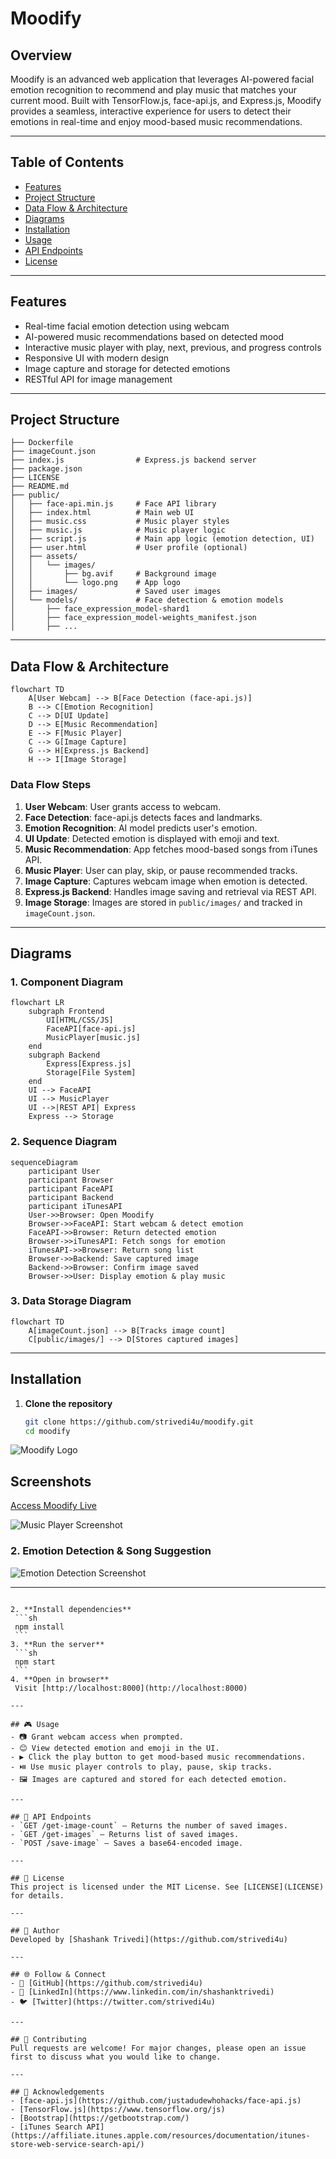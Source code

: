 # Moodify

## Overview
Moodify is an advanced web application that leverages AI-powered facial emotion recognition to recommend and play music that matches your current mood. Built with TensorFlow.js, face-api.js, and Express.js, Moodify provides a seamless, interactive experience for users to detect their emotions in real-time and enjoy mood-based music recommendations.

---

## Table of Contents
- [Features](#features)
- [Project Structure](#project-structure)
- [Data Flow & Architecture](#data-flow--architecture)
- [Diagrams](#diagrams)
- [Installation](#installation)
- [Usage](#usage)
- [API Endpoints](#api-endpoints)
- [License](#license)

---

## Features
- Real-time facial emotion detection using webcam
- AI-powered music recommendations based on detected mood
- Interactive music player with play, next, previous, and progress controls
- Responsive UI with modern design
- Image capture and storage for detected emotions
- RESTful API for image management

---

## Project Structure
```
├── Dockerfile
├── imageCount.json
├── index.js                # Express.js backend server
├── package.json
├── LICENSE
├── README.md
├── public/
│   ├── face-api.min.js     # Face API library
│   ├── index.html          # Main web UI
│   ├── music.css           # Music player styles
│   ├── music.js            # Music player logic
│   ├── script.js           # Main app logic (emotion detection, UI)
│   ├── user.html           # User profile (optional)
│   ├── assets/
│   │   └── images/
│   │       ├── bg.avif     # Background image
│   │       └── logo.png    # App logo
│   ├── images/             # Saved user images
│   └── models/             # Face detection & emotion models
│       ├── face_expression_model-shard1
│       ├── face_expression_model-weights_manifest.json
│       ├── ...
```

---

## Data Flow & Architecture

```mermaid
flowchart TD
    A[User Webcam] --> B[Face Detection (face-api.js)]
    B --> C[Emotion Recognition]
    C --> D[UI Update]
    D --> E[Music Recommendation]
    E --> F[Music Player]
    C --> G[Image Capture]
    G --> H[Express.js Backend]
    H --> I[Image Storage]
```

### Data Flow Steps
1. **User Webcam**: User grants access to webcam.
2. **Face Detection**: face-api.js detects faces and landmarks.
3. **Emotion Recognition**: AI model predicts user's emotion.
4. **UI Update**: Detected emotion is displayed with emoji and text.
5. **Music Recommendation**: App fetches mood-based songs from iTunes API.
6. **Music Player**: User can play, skip, or pause recommended tracks.
7. **Image Capture**: Captures webcam image when emotion is detected.
8. **Express.js Backend**: Handles image saving and retrieval via REST API.
9. **Image Storage**: Images are stored in `public/images/` and tracked in `imageCount.json`.

---

## Diagrams

### 1. Component Diagram
```mermaid
flowchart LR
    subgraph Frontend
        UI[HTML/CSS/JS]
        FaceAPI[face-api.js]
        MusicPlayer[music.js]
    end
    subgraph Backend
        Express[Express.js]
        Storage[File System]
    end
    UI --> FaceAPI
    UI --> MusicPlayer
    UI -->|REST API| Express
    Express --> Storage
```

### 2. Sequence Diagram
```mermaid
sequenceDiagram
    participant User
    participant Browser
    participant FaceAPI
    participant Backend
    participant iTunesAPI
    User->>Browser: Open Moodify
    Browser->>FaceAPI: Start webcam & detect emotion
    FaceAPI->>Browser: Return detected emotion
    Browser->>iTunesAPI: Fetch songs for emotion
    iTunesAPI->>Browser: Return song list
    Browser->>Backend: Save captured image
    Backend->>Browser: Confirm image saved
    Browser->>User: Display emotion & play music
```

### 3. Data Storage Diagram
```mermaid
flowchart TD
    A[imageCount.json] --> B[Tracks image count]
    C[public/images/] --> D[Stores captured images]
```

---

## Installation

1. **Clone the repository**
   ```sh
   git clone https://github.com/strivedi4u/moodify.git
   cd moodify
![Moodify Logo](./public/assets/images/logo.png)


## Screenshots
[Access Moodify Live](https://moodify4u.azurewebsites.net)

![Music Player Screenshot](docs/screenshots/music-player.png)

### 2. Emotion Detection & Song Suggestion
![Emotion Detection Screenshot](docs/screenshots/emotion-detection.png)

---
   ```

2. **Install dependencies**
    ```sh
    npm install
    ```
3. **Run the server**
    ```sh
    npm start
    ```
4. **Open in browser**
    Visit [http://localhost:8000](http://localhost:8000)

---

## 🎮 Usage
- 📷 Grant webcam access when prompted.
- 😊 View detected emotion and emoji in the UI.
- ▶️ Click the play button to get mood-based music recommendations.
- ⏯️ Use music player controls to play, pause, skip tracks.
- 🖼️ Images are captured and stored for each detected emotion.

---

## 🔌 API Endpoints
- `GET /get-image-count` — Returns the number of saved images.
- `GET /get-images` — Returns list of saved images.
- `POST /save-image` — Saves a base64-encoded image.

---

## 📄 License
This project is licensed under the MIT License. See [LICENSE](LICENSE) for details.

---

## 👤 Author
Developed by [Shashank Trivedi](https://github.com/strivedi4u)

---

## 🌐 Follow & Connect
- 🐙 [GitHub](https://github.com/strivedi4u)
- 💼 [LinkedIn](https://www.linkedin.com/in/shashanktrivedi)
- 🐦 [Twitter](https://twitter.com/strivedi4u)

---

## 🤝 Contributing
Pull requests are welcome! For major changes, please open an issue first to discuss what you would like to change.

---

## 🙏 Acknowledgements
- [face-api.js](https://github.com/justadudewhohacks/face-api.js)
- [TensorFlow.js](https://www.tensorflow.org/js)
- [Bootstrap](https://getbootstrap.com/)
- [iTunes Search API](https://affiliate.itunes.apple.com/resources/documentation/itunes-store-web-service-search-api/)
